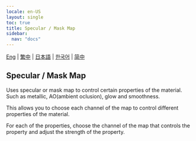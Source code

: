 ```yaml
---
locale: en-US
layout: single
toc: true
title: Specular / Mask Map
sidebar:
  nav: "docs"
---
```

[Eng](/dancexr/features/specular_map) | [繁中](/tw/dancexr/features/specular_map) | [日本語](/jp/dancexr/features/specular_map) | [한국어](/kr/dancexr/features/specular_map) | [简中](/zh/dancexr/features/specular_map)


## Specular / Mask Map

Uses specular or mask map to control certain properties of the material. Such as metallic, AO(ambient oclusion), glow and smoothness.

This allows you to choose each channel of the map to control different properties of the material.

For each of the properties, choose the channel of the map that controls the property and adjust the strength of the property.